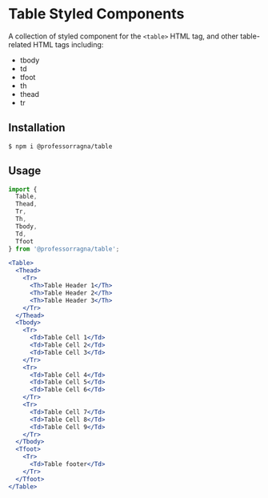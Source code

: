 # Table Styled Components

A collection of styled component for the `<table>` HTML tag, and other table-related HTML tags including:

- tbody
- td
- tfoot
- th
- thead
- tr

## Installation

```
$ npm i @professorragna/table
```

## Usage

```jsx
import {
  Table,
  Thead,
  Tr,
  Th,
  Tbody,
  Td,
  Tfoot
} from '@professorragna/table';

<Table>
  <Thead>
    <Tr>
      <Th>Table Header 1</Th>
      <Th>Table Header 2</Th>
      <Th>Table Header 3</Th>
    </Tr>
  </Thead>
  <Tbody>
    <Tr>
      <Td>Table Cell 1</Td>
      <Td>Table Cell 2</Td>
      <Td>Table Cell 3</Td>
    </Tr>
    <Tr>
      <Td>Table Cell 4</Td>
      <Td>Table Cell 5</Td>
      <Td>Table Cell 6</Td>
    </Tr>
    <Tr>
      <Td>Table Cell 7</Td>
      <Td>Table Cell 8</Td>
      <Td>Table Cell 9</Td>
    </Tr>
  </Tbody>
  <Tfoot>
    <Tr>
      <Td>Table footer</Td>
    </Tr>
  </Tfoot>
</Table>
```
